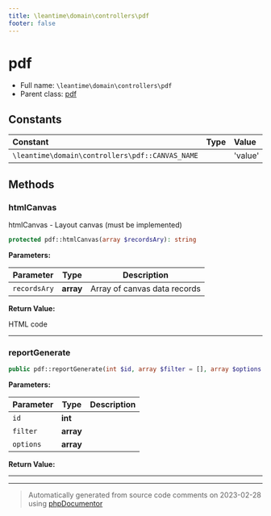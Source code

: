 ```yaml
---
title: \leantime\domain\controllers\pdf
footer: false
---
```


# pdf





* Full name: `\leantime\domain\controllers\pdf`
* Parent class: [pdf](../../../../classes.md)



## Constants

| Constant | Type | Value |
|:---      |:---  |:---   |
|`\leantime\domain\controllers\pdf::CANVAS_NAME`||&#039;value&#039;|

## Methods

### htmlCanvas

htmlCanvas -  Layout canvas (must be implemented)

```php
protected pdf::htmlCanvas(array $recordsAry): string
```








**Parameters:**

| Parameter | Type | Description |
|-----------|------|-------------|
| `recordsAry` | **array** | Array of canvas data records |


**Return Value:**

HTML code



---
### reportGenerate



```php
public pdf::reportGenerate(int $id, array $filter = [], array $options = []): string
```








**Parameters:**

| Parameter | Type | Description |
|-----------|------|-------------|
| `id` | **int** |  |
| `filter` | **array** |  |
| `options` | **array** |  |


**Return Value:**





---


---
> Automatically generated from source code comments on 2023-02-28 using [phpDocumentor](http://www.phpdoc.org/)
